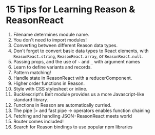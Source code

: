 # 15 Tips for Learning Reason & ReasonReact

1. Filename determines module name.
2. You don't need to import modules!
3. Converting between different Reason data types.
4. Don't forget to convert basic data types to React elements, with `ReasonReact.string`, `ReasonReact.array`, or `ReasonReact.null`.
5. Passing props, and the use of `~` and `_` with argument names
6. Learn to define variants and records.
7. Pattern matching!
8. Handle state in ReasonReact with a reducerComponent.
9. Higher order functions in Reason.
10. Style with CSS stylesheet or inline.
11. Bucklescript's Belt module provides us a more Javascript-like standard library.
12. Functions in Reason are automatically curried.
13. The pipe |> and fast pipe -> operators enables function chaining
14. Fetching and handling JSON - ReasonReact meets world
15. Router comes included!
16. Search for Reason bindings to use popular npm libraries
